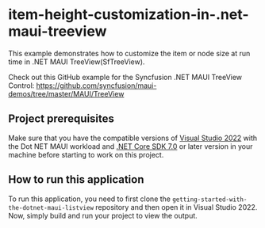 # item-height-customization-in-.net-maui-treeview
This example demonstrates how to customize the item or node size at run time in .NET MAUI TreeView(SfTreeView).

Check out this GitHub example for the Syncfusion .NET MAUI TreeView Control: 
https://github.com/syncfusion/maui-demos/tree/master/MAUI/TreeView

## Project prerequisites
Make sure that you have the compatible versions of [Visual Studio 2022](https://visualstudio.microsoft.com/downloads/ ) with the Dot NET MAUI workload and [.NET Core SDK 7.0](https://dotnet.microsoft.com/en-us/download/dotnet/7.0) or later version in your machine before starting to work on this project.

## How to run this application
To run this application, you need to first clone the `getting-started-with-the-dotnet-maui-listview` repository and then open it in Visual Studio 2022. Now, simply build and run your project to view the output.
